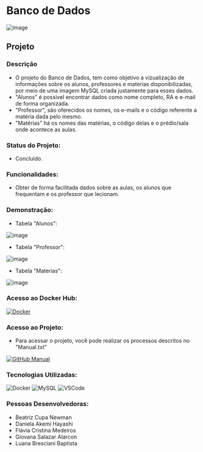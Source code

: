 # Banco de Dados

  ![image](https://user-images.githubusercontent.com/111883180/189505434-61ead341-b8be-4290-8469-a8fd4d6e2e4f.png)

## Projeto
### Descrição
- O projeto do Banco de Dados, tem como objetivo a vizualização de informações sobre os alunos, professores e materias disponibilizadas, por meio de uma imagem MySQL criada justamente para esses dados.
- "Alunos" é possivel encontrar dados como nome completo, RA e e-mail de forma organizada. 
- "Professor", são oferecidos os nomes, os e-mails e o código referente a matéria dada pelo mesmo.
- "Matérias" há os nomes das matérias, o código delas e o prédio/sala onde acontece as aulas.

### Status do Projeto: 
- Concluído.

### Funcionalidades:
- Obter de forma facilitada dados sobre as aulas, os alunos que frequentam e os professor que lecionam.

### Demonstração: 
- Tabela "Alunos": 

![image](https://user-images.githubusercontent.com/111883180/189505498-8a8c2825-b6d2-44d0-9830-b4416ed6cc48.png)
- Tabela "Professor":

![image](https://user-images.githubusercontent.com/111883180/189505515-3774a27c-63fd-46f0-aa17-393268653d95.png)
- Tabela "Materias":

![image](https://user-images.githubusercontent.com/111883180/189505542-72ecdc58-57d7-45f2-95e4-d9acbdd95147.png)

### Acesso ao Docker Hub:

[![Docker](https://img.shields.io/badge/Docker-2CA5E0?style=for-the-badge&logo=docker&logoColor=white)](https://hub.docker.com/r/danchih/dockermysql/tags)

### Acesso ao Projeto:
- Para acessar o projeto, você pode realizar os processos descritos no "Manual.txt"

[![GitHub Manual](https://img.shields.io/badge/GitHub-100000?style=for-the-badge&logo=github&logoColor=white)](https://github.com/lubaptista/BancoDados/blob/arquivo_docker/Manual.txt)

### Tecnologias Utilizadas:

![Docker](https://img.shields.io/badge/Docker-2CA5E0?style=for-the-badge&logo=docker&logoColor=white) ![MySQL](https://img.shields.io/badge/MySQL-005C84?style=for-the-badge&logo=mysql&logoColor=white) ![VSCode](https://img.shields.io/badge/VSCode-0078D4?style=for-the-badge&logo=visual%20studio%20code&logoColor=white)

### Pessoas Desenvolvedoras: 
- Beatriz Cupa Newman
- Daniela Akemi Hayashi
- Flávia Cristina Medeiros
- Giovana Salazar Alarcon
- Luana Bresciani Baptista
